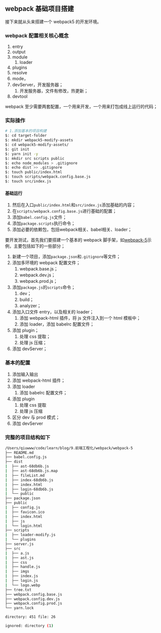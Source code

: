 ## webpack 基础项目搭建

接下来就从头来搭建一个 webpack5 的开发环境。

### webpack 配置相关核心概念

1. entry
2. output
3. module
   1. loader
4. plugins
5. resolve
6. mode，
7. devServer，开发服务器；
   1. 开发服务器，文件有修改，热更新；
8. devtool

webpack 至少需要两套配置，一个用来开发，一个用来打包成线上运行的代码；

### 实际操作

```bash
# 1.添加基本的项目构建
$: cd target-folder
$: mkdir webpack5-modify-assets
$: cd webpack5-modify-assets/
$: git init
$: yarn init -y
$: mkdir src scripts public
$: echo node_modules > .gitignore
$: echo dist >> .gitignore
$: touch public/index.html
$: touch scripts/webpack.config.base.js
$: touch src/index.js
```

#### 基础运行

1. 然后在入口`public/index.html`和`src/index.js`添加基础的内容；
2. 在`scripts/webpack.config.base.js`进行基础的配置；
3. 添加`babel.config.js`文件；
4. 添加`package.scripts`执行命令；
5. 添加必要的依赖包，包括webpack相关、babel相关、loader；

<!-- !从头演示一下 -->

要开发测试，首先我们要搭建一个基本的 webpack 脚手架，如[webpack-5](https://github.com/qiuwww/blog/blob/de3c71c21792519c7a11e0b59680e75edea38815/9.%E5%89%8D%E7%AB%AF%E5%B7%A5%E7%A8%8B%E5%8C%96/webpack/webpack-5)示例，主要包括如下的一些部分；

1. 新建一个项目，添加`package.json`和`.gitignore`等文件；
2. 添加多环境的 webpack 配置文件；
   1. webpack.base.js；
   2. webpack.dev.js；
   3. webpack.prod.js；
3. 添加`package.js`的`scripts`命令；
   1. dev；
   2. build；
   3. analyzer；
4. 添加入口文件 entry，以及相关的 loader；
   1. 添加 webpack-html 插件，将 js 文件注入到一个 html 模板中；
   2. 添加 loader，添加 babelrc 配置文件；
5. 添加 plugin；
   1. 处理 css 提取；
   2. 处理 js 压缩；
6. 添加 devServer；

### 基本的配置

1. 添加输入输出
2. 添加 webpack-html 插件；
3. 添加 loader
   1. 添加 babelrc 配置文件；
4. 添加 plugin
   1. 处理 css 提取
   2. 处理 js 压缩
5. 区分 dev 与 prod 模式；
6. 添加 devServer

### 完整的项目结构如下

<!-- !具体参考webpack-5，可以重新走一遍流程 -->

```bash
/Users/qiuwww/code/learn/blog/9.前端工程化/webpack/webpack-5
├── README.md
├── babel.config.js
├── dist
|  ├── ast-68db6b.js
|  ├── ast-68db6b.js.map
|  ├── fileList.md
|  ├── index-68db6b.js
|  ├── index.html
|  ├── login-68db6b.js
|  └── public
├── package.json
├── public
|  ├── config.js
|  ├── favicon.ico
|  ├── index.html
|  ├── js
|  └── login.html
├── scripts
|  ├── loader-modify.js
|  └── plugins
├── server.js
├── src
|  ├── a.js
|  ├── ast.js
|  ├── css
|  ├── handle.js
|  ├── imgs
|  ├── index.js
|  ├── login.js
|  └── logo.webp
├── tree.txt
├── webpack.config.base.js
├── webpack.config.dev.js
├── webpack.config.prod.js
└── yarn.lock

directory: 451 file: 26

ignored: directory (1)
```
